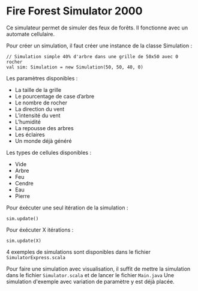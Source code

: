 # Fire Forest Simulator 2000

Ce simulateur permet de simuler des feux de forêts. Il fonctionne avec un automate cellulaire.

Pour créer un simulation, il faut créer une instance de la classe Simulation :

```
// Simulation simple 40% d'arbre dans une grille de 50x50 avec 0 rocher
val sim: Simulation = new Simulation(50, 50, 40, 0)
```

Les paramètres disponibles :
- La taille de la grille
- Le pourcentage de case d’arbre
- Le nombre de rocher
- La direction du vent
- L’intensité du vent
- L’humidité
- La repousse des arbres
- Les éclaires
- Un monde déjà généré

Les types de cellules disponibles :
- Vide
- Arbre
- Feu
- Cendre
- Eau
- Pierre


Pour éxécuter une seul itération de la simulation :

```
sim.update()
```

Pour éxécuter X itérations :

```
sim.update(X)
```

4 exemples de simulations sont disponibles dans le fichier `SimulatorExpress.scala`


Pour faire une simulation avec visualisation, il suffit de mettre la simulation dans le fichier `Simulator.scala` et de lancer le fichier `Main.java`
Une simulation d'exemple avec variation de paramètre y est déjà placée.







